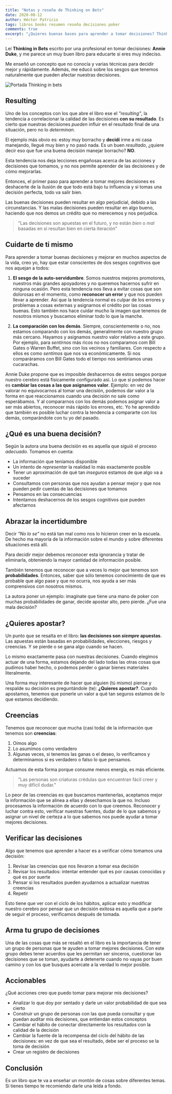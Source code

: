 ```yaml
---
title: "Notas y reseña de Thinking on Bets"
date: 2020-08-12
author: Héctor Patricio
tags: libros books resumen reseña decisiones poker
comments: true
excerpt: "¿Quieres buenas bases para aprender a tomar decisiones? Thinking in Bets te puede ayudar."
---
```


Leí **Thinking in Bets** escrito por una profesional en tomar decisiones: **Annie Duke**, y me parece un muy buen libro para educarte si eres muy indeciso.

Me enseñó un concepto que no conocía y varias técnicas para decidir mejor y rápidamente. Además, me educó sobre los sesgos que tenemos naturalmente que pueden afectar nuestras decisiones.

![Portada Thinking in bets](https://images-na.ssl-images-amazon.com/images/I/81Kt59W6lkL.jpg)

## Resulting

Uno de los conceptos con los que abre el libro ese el _"resulting"_,
la tendencia a correlacionar la calidad de las decisiones **con su resultado**.
Es cierto que nuestras decisiones _pueden_ influir en el resultado
final de una situación, pero no lo _determinan_.

El ejemplo más obvio es:
estoy muy borracho y **decidí** irme a mi casa manejando, llegué
muy bien y no pasó nada. Es un buen _resultado_, ¿quiere decir eso que
fue una buena decisión manejar borracho? **NO**.

Esta tendencia nos deja lecciones engañosas acerca de las
acciones y decisiones que tomamos, y no nos permite aprender
de las decisiones y de cómo mejorarlas.

Entonces, el primer paso para aprender a tomar mejores decisiones
es deshacerte de la ilusión de que todo está bajo tu influencia y si
tomas una decisión perfecta, todo va salir bien.

Las buenas decisiones pueden resultar en algo perjudicial, debido a las circunstancias.
Y las malas decisiones pueden resultar en algo bueno, haciendo que nos demos un crédito que no
merecemos y nos perjudica.

> "Las decisiones son apuestas en el futuro, y no están _bien_ o _mal_ basadas en si resultan bien en cierta iteración"

## Cuidarte de ti mismo

Para aprender a tomar buenas decisiones y mejorar en muchos aspectos de la vida, creo yo, hay que estar conscientes de dos sesgos cognitivos que nos aquejan a todos:

1. **El sesgo de la auto-servidumbre**. Somos nuestros mejores promotores, nuestros más grandes apoyadores y no queremos hacernos sufrir en ninguna ocasión. Pero esta tendencia nos lleva a evitar cosas que son dolorosas en el momento, como **reconocer un error** y que nos pueden llevar a aprender. Así que la tendencia normal es culpar de los errores y problemas a cosas externas y asignarnos el crédito por las cosas buenas. Esto también nos hace cuidar mucho la imagen que tenemos de nosotros mismos y buscamos eliminar todo lo que la manche.

2. **La comparación con los demás**. Siempre, conscientemente o no, nos estamos comparando con los demás, generalmente con nuestro grupo más cercano. Hayamos y asignamos nuestro valor relativo a este grupo. Por ejemplo, para _sentirnos_ más ricos no nos comparamos com Bill Gates o Warren Buffet, sino con los vecinos y familiares. Con respecto a ellos es como _sentimos_ que nos va económicamente. Si nos comparáramos con Bill Gates todo el tiempo nos sentiríamos unas cucarachas.

Annie Duke propone que es imposible deshacernos de estos sesgos porque nuestro cerebro está físicamente configurado así. Lo que sí podemos hacer es **cambiar las cosas a las que asignamos valor**. Ejemplo: en vez de valorar no equivocarnos al tomar una decisión, podemos dar valor a la forma en que reaccionamos cuando una decisión no sale como esperábamos. Y al compararnos con los demás podemos asignar valor a ser más abiertos, reconocer más rápido los errores, etc. Yo he aprendido que también es posible luchar contra la tendencia a compararte con los demás, comparándote con tu yo del pasado.

## ¿Qué es una buena decisión?

Según la autora una buena decisión es es aquella que siguió el proceso _adecuado_. Tomamos
en cuenta:

- La información que teníamos disponible
- Un intento de _representar_ la realidad lo más exactamente posible
- Tener un aproximación de qué tan _inseguros_ estamos de que algo va a suceder
- Consultamos con personas que nos ayudan a pensar mejor y que nos pueden pedir cuentas de las decisiones que tomamos
- Pensamos en las consecuencias
- Intentamos deshacernos de los sesgos cognitivos que pueden afectarnos

## Abrazar la incertidumbre

Decir *"No lo se"* no está tan mal como nos lo hicieron creer en la escuela. De hecho ma mayoría de la información sobre el mundo y sobre diferentes situaciones está allí.

Para decidir mejor debemos reconocer esta ignorancia y tratar de eliminarla, obteniendo la mayor cantidad de información posible.

También tenemos que reconocer que a veces lo mejor que tenemos son **probabilidades**. Entonces, saber que sólo tenemos conocimiento de que es probable que algo pase y que no ocurra, nos ayuda a ser más comprensivos con nosotros mismos.

La autora poner un ejemplo: imagínate que tiene una mano de poker con muchas probabilidades de ganar, decide apostar alto, pero pierde. ¿Fue una mala decisión?

## ¿Quieres apostar?

Un punto que se resalta en el libro: **las decisiones son _siempre_ apuestas**. Las apuestas están basadas en probabilidades, elecciones, riesgos y creencias. Y se pierde o se gana algo cuando se hacen.

Lo mismo exactamente pasa con nuestras decisiones. Cuando elegimos actuar de una forma, estamos dejando del lado todas las otras cosas que pudimos haber hecho, o podemos perder o ganar bienes materiales literalmente.

Una forma muy interesante de hacer que alguien (tú mismo) piense y respalde su decisión es preguntándole (te): **¿Quieres apostar?**. Cuando apostamos, tenemos que ponerle un valor a qué tan seguros estamos de lo que estamos decidiendo.

## Creencias

Tenemos que reconocer que mucha (casi toda) de la información que tenemos son **creencias**:

1. Oímos algo
2. Lo asumimos como verdadero
3. Algunas veces, si tenemos las ganas o el deseo, lo verificamos y determinamos si es verdadero o falso lo que pensamos.

Actuamos de esta forma porque consume menos energía, es más eficiente.

> "Las personas son criaturas crédulas que encuentran fácil creer y muy difícil dudar."

Lo peor de las creencias es que buscamos mantenerlas, aceptamos mejor la información que se alinea a ellas y desechamos la que no. Incluso procesamos la información de acuerdo con lo que creemos. Reconocer y luchar contra esto, verificar nuestras fuentes, dudar de lo que sabemos y asignar un nivel de certeza a lo que sabemos nos puede ayudar a tomar mejores decisiones.

## Verificar las decisiones

Algo que tenemos que aprender a hacer es a verificar cómo tomamos una decisión:

1. Revisar las creencias que nos llevaron a tomar esa decisión
2. Revisar los resultados: intentar entender qué es por causas conocidas y qué es por suerte
3. Pensar si los resultados pueden ayudarnos a actualizar nuestras creencias
4. Repetir

Esto tiene que ver con el ciclo de los hábitos, aplicar esto y modificar nuestro cerebro por pensar que un decisión exitosa es aquella que a parte de seguir el proceso, verificamos después de tomada.

## Arma tu grupo de decisiones

Una de las cosas que más se resaltó en el libro es la importancia de tener un grupo de personas que te
ayuden a tomar mejores decisiones. Con este grupo debes tener acuerdos que les permitan ser sinceros, cuestionar las decisiones que se toman, ayudarte a detenerte cuando no vayas por buen camino y con los que busques acercate a la verdad lo mejor posible.

## Accionables

¿Qué acciones creo que puedo tomar para mejorar mis decisiones?

- Analizar lo que doy por sentado y darle un valor probabilidad de que sea cierto
- Construir un grupo de personas con las que pueda consultar y que puedan auditar mis decisiones, que entiendan estos conceptos
- Cambiar el hábito de conectar directamente los resultados con la calidad de la decisión
- Cambiar la fuente de la recompensa del ciclo del hábito de las decisiones: en vez de que sea el resultado, debe ser el proceso se la toma de decisión
- Crear un registro de decisiones

## Conclusión

Es un libro que te va a enseñar un montón de cosas sobre diferentes temas. Si tienes tiempo te recomiendo darle una leída a fondo.
